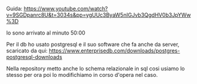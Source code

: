Guida:
https://www.youtube.com/watch?v=9SGDpanrc8U&t=3034s&pp=ygUUc3ByaW5nIGJvb3QgdHV0b3JpYWw%3D

Io sono arrivato al minuto 50:00

Per il db ho usato postgresql e il suo software che fa anche da server, scaricato da qui:
https://www.enterprisedb.com/downloads/postgres-postgresql-downloads

Nella repository metto anche lo schema relazionale in sql cosi usiamo lo stesso per ora poi lo modifichiamo in corso d'opera 
nel caso.
